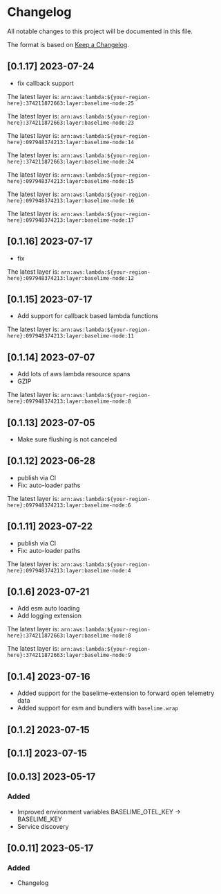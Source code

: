 # Changelog

All notable changes to this project will be documented in this file.


The format is based on [Keep a Changelog](https://keepachangelog.com/en/1.0.0/).


## [0.1.17] 2023-07-24

- fix callback support

 
 The latest layer is: `arn:aws:lambda:${your-region-here}:374211872663:layer:baselime-node:25`

 
 The latest layer is: `arn:aws:lambda:${your-region-here}:374211872663:layer:baselime-node:23`

 
 The latest layer is: `arn:aws:lambda:${your-region-here}:097948374213:layer:baselime-node:14`

 
 The latest layer is: `arn:aws:lambda:${your-region-here}:374211872663:layer:baselime-node:24`

 
 The latest layer is: `arn:aws:lambda:${your-region-here}:097948374213:layer:baselime-node:15`

 
 The latest layer is: `arn:aws:lambda:${your-region-here}:097948374213:layer:baselime-node:16`

 
 The latest layer is: `arn:aws:lambda:${your-region-here}:097948374213:layer:baselime-node:17`

## [0.1.16] 2023-07-17

- fix
 
 The latest layer is: `arn:aws:lambda:${your-region-here}:097948374213:layer:baselime-node:12`

## [0.1.15] 2023-07-17

- Add support for callback based lambda functions


 
 The latest layer is: `arn:aws:lambda:${your-region-here}:097948374213:layer:baselime-node:11`

## [0.1.14] 2023-07-07

- Add lots of aws lambda resource spans
- GZIP

 
 The latest layer is: `arn:aws:lambda:${your-region-here}:097948374213:layer:baselime-node:8`

## [0.1.13] 2023-07-05

- Make sure flushing is not canceled

## [0.1.12] 2023-06-28

- publish via CI
- Fix: auto-loader paths

 The latest layer is: `arn:aws:lambda:${your-region-here}:097948374213:layer:baselime-node:6`

## [0.1.11] 2023-07-22

- publish via CI
- Fix: auto-loader paths

 
 The latest layer is: `arn:aws:lambda:${your-region-here}:097948374213:layer:baselime-node:4`

## [0.1.6] 2023-07-21

- Add esm auto loading
- Add logging extension

 
 The latest layer is: `arn:aws:lambda:${your-region-here}:374211872663:layer:baselime-node:8`

 
 The latest layer is: `arn:aws:lambda:${your-region-here}:374211872663:layer:baselime-node:9`

## [0.1.4] 2023-07-16

- Added support for the baselime-extension to forward open telemetry data
- Added support for esm and bundlers with `baselime.wrap`
  
## [0.1.2] 2023-07-15

## [0.1.1] 2023-07-15

## [0.0.13] 2023-05-17

### Added
- Improved environment variables BASELIME_OTEL_KEY -> BASELIME_KEY
- Service discovery

## [0.0.11] 2023-05-17

### Added
- Changelog

